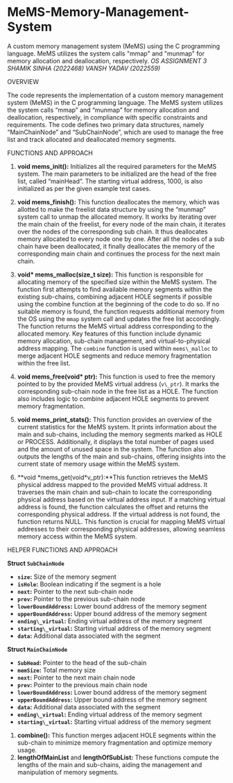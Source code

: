 # MeMS-Memory-Management-System
A custom memory management system (MeMS) using the C programming language. MeMS utilizes the system calls "mmap" and "munmap" for memory allocation and deallocation, respectively. 
*OS ASSIGNMENT 3       SHAMIK SINHA (2022468) VANSH YADAV (2022559)*

OVERVIEW

The code represents the implementation of a custom memory management system (MeMS) in the C programming language. The MeMS system utilizes the system calls “mmap” and “munmap” for memory allocation and deallocation, respectively, in compliance with specific constraints and requirements. The code defines two primary data structures, namely “MainChainNode” and “SubChainNode”, which are used to manage the free list and track allocated and deallocated memory segments.

FUNCTIONS AND APPROACH

1. **void mems\_init():** Initializes all the required parameters for the MeMS system. The main parameters to be initialized are the head of the free list, called “mainHead”. The starting virtual address, 1000, is also initialized as per the given example test cases.
1. **void mems\_finish():** This function deallocates the memory, which was allotted to make the freelist data structure by using the “munmap” system call to unmap the allocated memory. It works by iterating over the main chain of the freelist, for every node of the main chain, it iterates over the nodes of the corresponding sub chain. It thus deallocates memory allocated to every node one by one. After all the nodes of a sub chain have been deallocated, it finally deallocates the memory of the corresponding main chain and continues the process for the next main chain.
1. **void\* mems\_malloc(size\_t size):** This function is responsible for allocating memory of the specified size within the MeMS system. The function first attempts to find available memory segments within the existing sub-chains, combining adjacent HOLE segments if possible using the combine function at the beginning of the code to do so. If no suitable memory is found, the function requests additional memory from the OS using the `mmap` system call and updates the free list accordingly. The function returns the MeMS virtual address corresponding to the allocated memory. Key features of this function include dynamic memory allocation, sub-chain management, and virtual-to-physical address mapping. The `combine` function is used within `mems\_malloc` to merge adjacent HOLE segments and reduce memory fragmentation within the free list.

4. **void mems\_free(void\* ptr):** This function is used to free the memory pointed to by the provided MeMS virtual address (`v\_ptr`). It marks the corresponding sub-chain node in the free list as a HOLE. The function also includes logic to combine adjacent HOLE segments to prevent memory fragmentation.
4. **void mems\_print\_stats():** This function provides an overview of the current statistics for the MeMS system. It prints information about the main and sub-chains, including the memory segments marked as HOLE or PROCESS. Additionally, it displays the total number of pages used and the amount of unused space in the system. The function also outputs the lengths of the main and sub-chains, offering insights into the current state of memory usage within the MeMS system.
4. **void \*mems\_get(void\*v\_ptr):**This function retrieves the MeMS physical address mapped to the provided MeMS virtual address. It traverses the main chain and sub-chain to locate the corresponding physical address based on the virtual address input. If a matching virtual address is found, the function calculates the offset and returns the corresponding physical address. If the virtual address is not found, the function returns NULL. This function is crucial for mapping MeMS virtual addresses to their corresponding physical addresses, allowing seamless memory access within the MeMS system.

HELPER FUNCTIONS AND APPROACH

**Struct `SubChainNode`**

- **`size`:** Size of the memory segment
- **`isHole`:** Boolean indicating if the segment is a hole
- **`next`:** Pointer to the next sub-chain node
- **`prev`:** Pointer to the previous sub-chain node
- **`lowerBoundAddress`:** Lower bound address of the memory segment
- **`upperBoundAddress`:** Upper bound address of the memory segment
- **`ending\_virtual`:** Ending virtual address of the memory segment
- **`starting\_virtual`:** Starting virtual address of the memory segment
- **`data`:** Additional data associated with the segment

**Struct `MainChainNode`**

- **`SubHead`:** Pointer to the head of the sub-chain
- **`memSize`:** Total memory size
- **`next`:** Pointer to the next main chain node
- **`prev`:** Pointer to the previous main chain node
- **`lowerBoundAddress`:** Lower bound address of the memory segment
- **`upperBoundAddress`:** Upper bound address of the memory segment
- **`data`:** Additional data associated with the segment
- **`ending\_virtual`:** Ending virtual address of the memory segment
- **`starting\_virtual`:** Starting virtual address of the memory segment
1. **combine():** This function merges adjacent HOLE segments within the sub-chain to minimize memory fragmentation and optimize memory usage.
1. **lengthOfMainList** and **lengthOfSubList:** These functions compute the lengths of the main and sub-chains, aiding the management and manipulation of memory segments.
